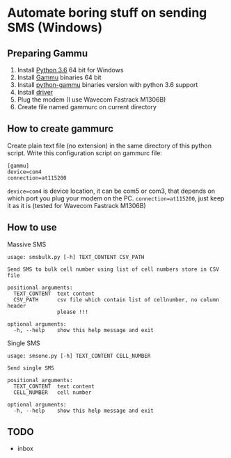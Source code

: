 # Automate boring stuff on sending SMS (Windows)

## Preparing Gammu
1. Install [Python 3.6](https://www.python.org/downloads/windows/) 64 bit for Windows
2. Install [Gammu](https://dl.cihar.com/gammu/releases/windows/Gammu-1.39.0-Windows-64bit.exe) binaries 64 bit
3. Install [python-gammu](https://dl.cihar.com/python-gammu/win32/python-gammu-2.11.win-amd64-py3.6.exe) binaries version with python 3.6 support
4. Install [driver](http://www.totalcardiagnostics.com/support/Knowledgebase/Article/View/92/20/prolific-usb-to-serial-fix-official-solution-to-code-10-error)
5. Plug the modem (I use Wavecom Fastrack M1306B)
6. Create file named gammurc on current directory

## How to create gammurc
Create plain text file (no extension) in the same directory of this python script. Write this configuration script on gammurc file:
```text
[gammu]
device=com4
connection=at115200
```
`device=com4` is device location, it can be com5 or com3, that depends on which port you plug your modem on the PC.
`connection=at115200`, just keep it as it is (tested for Wavecom Fastrack M1306B)

## How to use
Massive SMS

```text
usage: smsbulk.py [-h] TEXT_CONTENT CSV_PATH

Send SMS to bulk cell number using list of cell numbers store in CSV file

positional arguments:
  TEXT_CONTENT  text content
  CSV_PATH      csv file which contain list of cellnumber, no column header
                please !!!

optional arguments:
  -h, --help    show this help message and exit
```

Single SMS
```text
usage: smsone.py [-h] TEXT_CONTENT CELL_NUMBER

Send single SMS

positional arguments:
  TEXT_CONTENT  text content
  CELL_NUMBER   cell number

optional arguments:
  -h, --help    show this help message and exit
```

## TODO
- inbox